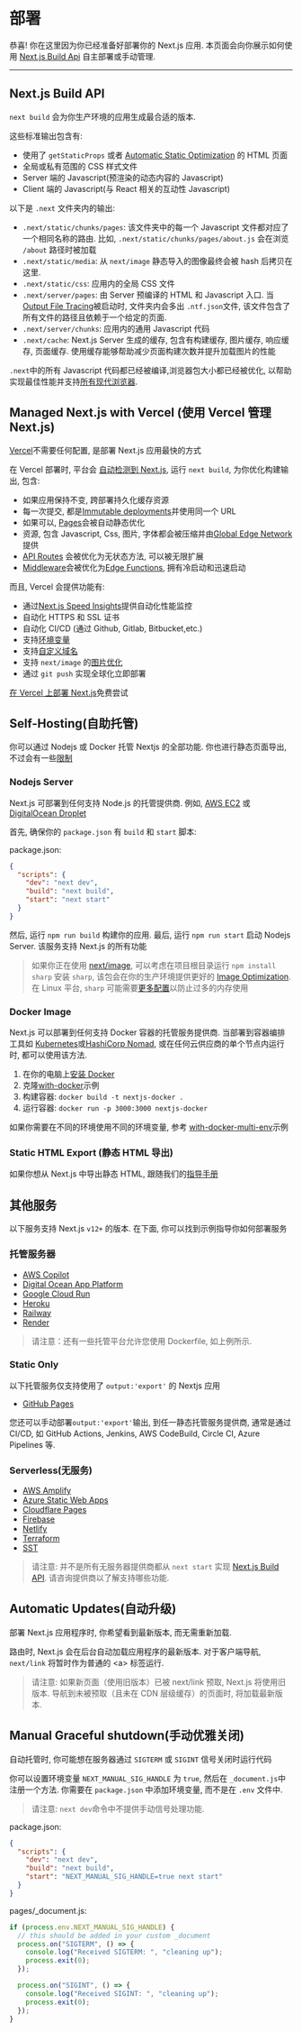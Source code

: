# 部署

恭喜! 你在这里因为你已经准备好部署你的 Next.js 应用. 本页面会向你展示如何使用 [Next.js Build Api](#nextjsBuildApi) 自主部署或手动管理.

---

## <span id="nextjsBuildApi">Next.js Build API

`next build` 会为你生产环境的应用生成最合适的版本.

这些标准输出包含有:

- 使用了 `getStaticProps` 或者 [Automatic Static Optimization](https://nextjs.org/docs/pages/building-your-application/rendering/automatic-static-optimization) 的 HTML 页面
- 全局或私有范围的 CSS 样式文件
- Server 端的 Javascript(预渲染的动态内容的 Javascript)
- Client 端的 Javascript(与 React 相关的互动性 Javascript)

以下是 `.next` 文件夹内的输出:

- `.next/static/chunks/pages`: 该文件夹中的每一个 Javascript 文件都对应了一个相同名称的路由. 比如, `.next/static/chunks/pages/about.js` 会在浏览 `/about` 路径时被加载
- `.next/static/media`: 从 `next/image` 静态导入的图像最终会被 hash 后拷贝在这里.
- `.next/static/css`: 应用内的全局 CSS 文件
- `.next/server/pages`: 由 Server 预编译的 HTML 和 Javascript 入口. 当 [Output File Tracing](https://nextjs.org/docs/pages/api-reference/next-config-js/output)被启动时, 文件夹内会多出 `.ntf.json`文件, 该文件包含了所有文件的路径且依赖于一个给定的页面.
- `.next/server/chunks`: 应用内的通用 Javascript 代码
- `.next/cache`: Next.js Server 生成的缓存, 包含有构建缓存, 图片缓存, 响应缓存, 页面缓存. 使用缓存能够帮助减少页面构建次数并提升加载图片的性能

`.next`中的所有 Javascript 代码都已经被编译,浏览器包大小都已经被优化, 以帮助实现最佳性能并支持[所有现代浏览器](https://nextjs.org/docs/architecture/supported-browsers).

## Managed Next.js with Vercel (使用 Vercel 管理 Next.js)

[Vercel](https://vercel.com/?utm_source=next-site&utm_medium=docs&utm_campaign=next-website)不需要任何配置, 是部署 Next.js 应用最快的方式

在 Vercel 部署时, 平台会 [自动检测到 Next.js](https://vercel.com/solutions/nextjs?utm_source=next-site&utm_medium=docs&utm_campaign=next-website), 运行 `next build`, 为你优化构建输出, 包含:

- 如果应用保持不变, 跨部署持久化缓存资源
- 每一次提交, 都是[Immutable deployments](https://vercel.com/features/previews?utm_source=next-site&utm_medium=docs&utm_campaign=next-website)并使用同一个 URL
- 如果可以, [Pages](https://nextjs.org/docs/pages/building-your-application/rendering/automatic-static-optimization)会被自动静态优化
- 资源, 包含 Javascript, Css, 图片, 字体都会被压缩并由[Global Edge Network](https://vercel.com/features/infrastructure?utm_source=next-site&utm_medium=docs&utm_campaign=next-website)提供
- [API Routes](https://nextjs.org/docs/pages/building-your-application/routing/api-routes) 会被优化为无状态方法, 可以被无限扩展
- [Middleware](https://nextjs.org/docs/pages/building-your-application/routing/middleware)会被优化为[Edge Functions](https://vercel.com/features/edge-functions?utm_source=next-site&utm_medium=docs&utm_campaign=next-website), 拥有冷启动和迅速启动

而且, Vercel 会提供功能有:

- 通过[Next.js Speed Insights](https://vercel.com/analytics?utm_source=next-site&utm_medium=docs&utm_campaign=next-website)提供自动化性能监控
- 自动化 HTTPS 和 SSL 证书
- 自动化 CI/CD (通过 Github, Gitlab, Bitbucket,etc.)
- 支持[环境变量](https://vercel.com/docs/environment-variables?utm_source=next-site&utm_medium=docs&utm_campaign=next-website)
- 支持[自定义域名](https://vercel.com/docs/custom-domains?utm_source=next-site&utm_medium=docs&utm_campaign=next-website)
- 支持 `next/image` 的[图片优化](https://nextjs.org/docs/pages/building-your-application/optimizing/images)
- 通过 `git push` 实现全球化立即部署

[在 Vercel 上部署 Next.js](https://vercel.com/new/git/external?repository-url=https://github.com/vercel/next.js/tree/canary/examples/hello-world&project-name=hello-world&repository-name=hello-world&utm_source=next-site&utm_medium=docs&utm_campaign=next-website)免费尝试

## Self-Hosting(自助托管)

你可以通过 Nodejs 或 Docker 托管 Nextjs 的全部功能. 你也进行静态页面导出, 不过会有一些[限制](https://nextjs.org/docs/app/building-your-application/deploying/static-exports)

### Nodejs Server

Next.js 可部署到任何支持 Node.js 的托管提供商. 例如, [AWS EC2](https://aws.amazon.com/ec2/) 或 [DigitalOcean Droplet](https://www.digitalocean.com/products/droplets/)

首先, 确保你的 `package.json` 有 `build` 和 `start` 脚本:

package.json:

```json
{
  "scripts": {
    "dev": "next dev",
    "build": "next build",
    "start": "next start"
  }
}
```

然后, 运行 `npm run build` 构建你的应用. 最后, 运行 `npm run start` 启动 Nodejs Server. 该服务支持 Next.js 的所有功能

> 如果你正在使用 [next/image](https://nextjs.org/docs/pages/building-your-application/optimizing/images), 可以考虑在项目根目录运行 `npm install sharp` 安装 `sharp`, 该包会在你的生产环境提供更好的 [Image Optimization](https://nextjs.org/docs/pages/building-your-application/optimizing/images). 在 Linux 平台, `sharp` 可能需要[更多配置](https://sharp.pixelplumbing.com/install#linux-memory-allocator)以防止过多的内存使用

### Docker Image

Next.js 可以部署到任何支持 Docker 容器的托管服务提供商. 当部署到容器编排工具如 [Kubernetes](https://kubernetes.io/)或[HashiCorp Nomad](https://www.nomadproject.io/), 或在任何云供应商的单个节点内运行时, 都可以使用该方法.

1. 在你的电脑上[安装 Docker](https://docs.docker.com/get-docker/)
2. 克隆[with-docker](https://github.com/vercel/next.js/tree/canary/examples/with-docker)示例
3. 构建容器: `docker build -t nextjs-docker .`
4. 运行容器: `docker run -p 3000:3000 nextjs-docker`

如果你需要在不同的环境使用不同的环境变量, 参考 [with-docker-multi-env](https://github.com/vercel/next.js/tree/canary/examples/with-docker-multi-env)示例

### Static HTML Export (静态 HTML 导出)

如果你想从 Next.js 中导出静态 HTML, 跟随我们的[指导手册](https://nextjs.org/docs/app/building-your-application/deploying/static-exports)

## 其他服务

以下服务支持 Next.js `v12+` 的版本. 在下面, 你可以找到示例指导你如何部署服务

### 托管服务器

- [AWS Copilot](https://aws.github.io/copilot-cli/)
- [Digital Ocean App Platform](https://docs.digitalocean.com/tutorials/app-nextjs-deploy/)
- [Google Cloud Run](https://github.com/vercel/next.js/tree/canary/examples/with-docker)
- [Heroku](https://elements.heroku.com/buildpacks/mars/heroku-nextjs)
- [Railway](https://docs.railway.app/getting-started)
- [Render](https://render.com/docs/deploy-nextjs-app)

> 请注意：还有一些托管平台允许您使用 Dockerfile, 如上例所示.

### Static Only

以下托管服务仅支持使用了 `output:'export'` 的 Nextjs 应用

- [GitHub Pages](https://github.com/vercel/next.js/tree/canary/examples/github-pages)

您还可以手动部署`output:'export'`输出, 到任一静态托管服务提供商, 通常是通过 CI/CD, 如 GitHub Actions, Jenkins, AWS CodeBuild, Circle CI, Azure Pipelines 等.

### Serverless(无服务)

- [AWS Amplify](https://aws.amazon.com/blogs/mobile/amplify-next-js-13/)
- [Azure Static Web Apps](https://learn.microsoft.com/en-us/azure/static-web-apps/nextjs)
- [Cloudflare Pages](https://developers.cloudflare.com/pages/framework-guides/deploy-a-nextjs-site/)
- [Firebase](https://firebase.google.com/docs/hosting/nextjs)
- [Netlify](https://docs.netlify.com/integrations/frameworks/next-js)
- [Terraform](https://github.com/milliHQ/terraform-aws-next-js)
- [SST](https://docs.sst.dev/start/nextjs)

> 请注意: 并不是所有无服务器提供商都从 `next start` 实现 [Next.js Build API](https://nextjs.org/docs/app/building-your-application/deploying#nextjs-build-api). 请咨询提供商以了解支持哪些功能.

## Automatic Updates(自动升级)

部署 Next.js 应用程序时, 你希望看到最新版本, 而无需重新加载.

路由时, Next.js 会在后台自动加载应用程序的最新版本. 对于客户端导航, `next/link` 将暂时作为普通的 \<a\> 标签运行.

> 请注意: 如果新页面（使用旧版本）已被 next/link 预取, Next.js 将使用旧版本. 导航到未被预取（且未在 CDN 层级缓存）的页面时, 将加载最新版本.

## Manual Graceful shutdown(手动优雅关闭)

自动托管时, 你可能想在服务器通过 `SIGTERM` 或 `SIGINT` 信号关闭时运行代码

你可以设置环境变量 `NEXT_MANUAL_SIG_HANDLE` 为 `true`, 然后在 `_document.js`中注册一个方法. 你需要在 `package.json` 中添加环境变量, 而不是在 `.env` 文件中.

> 请注意: `next dev`命令中不提供手动信号处理功能.

package.json:

```json
{
  "scripts": {
    "dev": "next dev",
    "build": "next build",
    "start": "NEXT_MANUAL_SIG_HANDLE=true next start"
  }
}
```

pages/\_document.js:

```javascript
if (process.env.NEXT_MANUAL_SIG_HANDLE) {
  // this should be added in your custom _document
  process.on("SIGTERM", () => {
    console.log("Received SIGTERM: ", "cleaning up");
    process.exit(0);
  });

  process.on("SIGINT", () => {
    console.log("Received SIGINT: ", "cleaning up");
    process.exit(0);
  });
}
```
